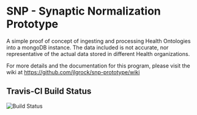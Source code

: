 SNP - Synaptic Normalization Prototype
=============

A simple proof of concept of ingesting and processing Health Ontologies into a mongoDB instance.  The data included is not accurate, nor representative of the actual data stored in different Health organizations.

For more details and the documentation for this program, please visit the wiki at https://github.com/jlgrock/snp-prototype/wiki

Travis-CI Build Status
---------------------
![Build Status](https://travis-ci.org/jlgrock/snp-prototype.svg?branch=master)
